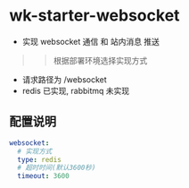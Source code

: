 # wk-starter-websocket

* 实现 websocket 通信 和 站内消息 推送

>> 根据部署环境选择实现方式

* 请求路径为  /websocket
* redis 已实现, rabbitmq 未实现 
## 配置说明

```yaml
websocket:
  # 实现方式
  type: redis
  # 超时时间(默认3600秒)
  timeout: 3600
```


